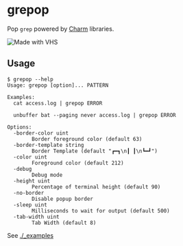 # grepop

Pop `grep` powered by [Charm](https://github.com/charmbracelet) libraries.

![Made with VHS](https://vhs.charm.sh/vhs-2sjdwJZOpDo3t7Mf1cBcXQ.gif)

## Usage

```plaintext
$ grepop --help
Usage: grepop [option]... PATTERN

Examples:
  cat access.log | grepop ERROR

  unbuffer bat --paging never access.log | grepop ERROR

Options:
  -border-color uint
        Border foreground color (default 63)
  -border-template string
        Border Template (default "┏━┓\n┃ ┃\n┗━┛")
  -color uint
        Foreground color (default 212)
  -debug
        Debug mode
  -height uint
        Percentage of terminal height (default 90)
  -no-border
        Disable popup border
  -sleep uint
        Milliseconds to wait for output (default 500)
  -tab-width uint
        Tab Width (default 8)
```

See [./_examples](./_examples)
